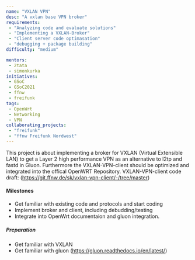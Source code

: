 ```yaml
---
name: "VXLAN VPN"
desc: "A vxlan base VPN broker"
requirements:
 - "Analyzing code and evaluate solutions"
 - "Implementing a VXLAN-Broker"
 - "Client server code optimasation"
 - "debugging + package building"
difficulty: "medium"

mentors:
 - 2tata
 - simonkurka
initiatives:
 - GSoC
 - GSoC2021
 - ffnw
 - freifunk
tags:
 - OpenWrt
 - Networking
 - VPN
collaborating_projects:
 - "freifunk"
 - "ffnw Freifunk Nordwest"
---
```


This project is about implementing a broker for VXLAN (Virtual Extensible LAN) to get a Layer 2 high performance VPN as an alternative to l2tp and fastd in Gluon. Furthermore the VXLAN-VPN-client should be optimized and integrated into the offical OpenWRT Repository. VXLAN-VPN-client code draft: (https://git.ffnw.de/sk/vxlan-vpn-client/-/tree/master)

#### Milestones

* Get familiar with existing code and protocols and start coding
* Implement broker and client, including debudding/testing
* Integrate into OpenWrt documentaion and gluon integration.

##### Preparation

* Get familiar with VXLAN
* Get familiar with gluon (https://gluon.readthedocs.io/en/latest/)
